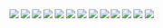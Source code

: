 <img src="Slides/Progetto_Data_Science_Rasa_page-0004.jpg">
<img src="Slides/Progetto_Data_Science_Rasa_page-0005.jpg">
<img src="Slides/Progetto_Data_Science_Rasa_page-0006.jpg">
<img src="Slides/Progetto_Data_Science_Rasa_page-0007.jpg">
<img src="Slides/Progetto_Data_Science_Rasa_page-0008.jpg">
<img src="Slides/Progetto_Data_Science_Rasa_page-0009.jpg">
<img src="Slides/Progetto_Data_Science_Rasa_page-0010.jpg">
<img src="Slides/Progetto_Data_Science_Rasa_page-0011.jpg">
<img src="Slides/Progetto_Data_Science_Rasa_page-0012.jpg">
<img src="Slides/Progetto_Data_Science_Rasa_page-0013.jpg">
<img src="Slides/Progetto_Data_Science_Rasa_page-0014.jpg">
<img src="Slides/Progetto_Data_Science_Rasa_page-0015.jpg">
<img src="Slides/Progetto_Data_Science_Rasa_page-0016.jpg">

